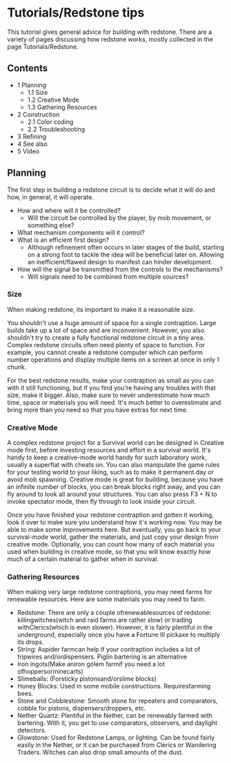 # Tutorials/Redstone tips
This tutorial gives general advice for building with redstone.   There are a variety of pages discussing how redstone works, mostly collected in the page Tutorials/Redstone.

## Contents
- 1 Planning
	- 1.1 Size
	- 1.2 Creative Mode
	- 1.3 Gathering Resources
- 2 Construction
	- 2.1 Color coding
	- 2.2 Troubleshooting
- 3 Refining
- 4 See also
- 5 Video

## Planning
The first step in building a redstone circuit is to decide what it will do and how, in general, it will operate.

- How and where will it be controlled?
	- Will the circuit be controlled by the player, by mob movement, or something else?
- What mechanism components will it control?
- What is an efficient first design?
	- Although refinement often occurs in later stages of the build, starting on a strong foot to tackle the idea will be beneficial later on. Allowing an inefficient/flawed design to manifest can hinder development.
- How will the signal be transmitted from the controls to the mechanisms?
	- Will signals need to be combined from multiple sources?

### Size
When making redstone, its important to make it a reasonable size.

You shouldn't use a huge amount of space for a single contraption. Large builds take up a lot of space and are inconvenient. However, you also shouldn't try to create a fully functional redstone circuit in a tiny area. Complex redstone circuits often need plenty of space to function. For example, you cannot create a redstone computer which can perform number operations and display multiple items on a screen at once in only 1 chunk.

For the best redstone results, make your contraption as small as you can with it still functioning, but if you find you're having any troubles with that size, make it bigger. Also, make sure to never underestimate how much time, space or materials you will need. It's much better to overestimate and bring more than you need so that you have extras for next time.

### Creative Mode
A complex redstone project for a Survival world can be designed in Creative mode first, before investing resources and effort in a survival world.  It's handy to keep a creative-mode world handy for such laboratory work, usually a superflat with cheats on.  You can also manipulate the game rules for your testing world to your liking, such as to make it permanent day or avoid mob spawning.   Creative mode is great for building, because you have an infinite number of blocks, you can break blocks right away, and you can fly around to look all around your structures. You can also press F3 + N to invoke spectator mode, then fly through to look inside your circuit. 

Once you have finished your redstone contraption and gotten it working, look it over to make sure you understand how it's working now.  You may be able to make some improvements here.  But eventually, you go back to your survival-mode world,  gather the materials, and just copy your design from creative mode. Optionally, you can count how many of each material you used when building in creative mode, so that you will know exactly how much of a certain material to gather when in survival.

### Gathering Resources
When making very large redstone contraptions, you may need farms for renewable resources. Here are some materials you may need to farm:

- Redstone:   There are only a couple ofrenewablesources of redstone: killingwitches(witch and raid farms are rather slow) or trading withClerics(which is even slower).  However, it is fairly plentiful in the underground, especially once you have a Fortune III pickaxe to multiply its drops.
- String:  Aspider farmcan help if your contraption includes a lot of tripwires and/ordispensers. Piglin bartering is an alternative
- Iron ingots(Make aniron golem farmif you need a lot ofhoppersorminecarts)
- Slimeballs: (Forsticky pistonsand/orslime blocks)
- Honey Blocks: Used in some mobile constructions.  Requiresfarming bees.
- Stone and Cobblestone:  Smooth stone for repeaters and comparators, cobble for pistons, dispensers/droppers, etc.
- Nether Quartz:  Plentiful in the Nether, can be renewably farmed with bartering.  With it, you get to use comparators, observers, and daylight detectors.
- Glowstone:  Used for Redstone Lamps, or lighting.  Can be found fairly easily in the Nether, or it can be purchased from Clerics or Wandering Traders.  Witches can also drop small amounts of the dust.

